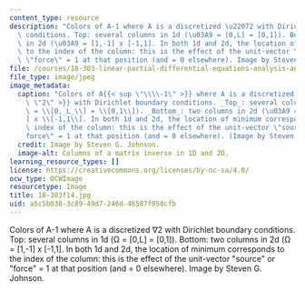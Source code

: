 ```yaml
---
content_type: resource
description: "Colors of A-1 where A is a discretized \u22072 with Dirichlet boundary\
  \ conditions. Top: several columns in 1d (\u03A9 = [0,L] = [0,1]). Bottom: two columns\
  \ in 2d (\u03A9 = [1,-1] x [-1,1]. In both 1d and 2d, the location of minimum corresponds\
  \ to the index of the column: this is the effect of the unit-vector \"source\" or\
  \ \"force\" = 1 at that position (and = 0 elsewhere). Image by Steven G. Johnson."
file: /courses/18-303-linear-partial-differential-equations-analysis-and-numerics-fall-2014/a5c5b0303c8949d7246d46587f058cfb_18-303f14.jpg
file_type: image/jpeg
image_metadata:
  caption: "Colors of A{{< sup \"\\\\-1\" >}} where A is a discretized \u2207{{< sup\
    \ \"2\" >}} with Dirichlet boundary conditions. _Top_: several columns in 1d (\u03A9\
    \ = \\[0,_L_\\] = \\[0,1\\]). _Bottom_: two columns in 2d (\u03A9 = \\[1,-1\\\
    ] x \\[-1,1\\]. In both 1d and 2d, the location of minimum corresponds to the\
    \ index of the column: this is the effect of the unit-vector \"source\" or \"\
    force\" = 1 at that position (and = 0 elsewhere). (Image by Steven G. Johnson.)"
  credit: Image by Steven G. Johnson.
  image-alt: Columns of a matrix inverse in 1D and 2D.
learning_resource_types: []
license: https://creativecommons.org/licenses/by-nc-sa/4.0/
ocw_type: OCWImage
resourcetype: Image
title: 18-303f14.jpg
uid: a5c5b030-3c89-49d7-246d-46587f058cfb
---
```

Colors of A-1 where A is a discretized ∇2 with Dirichlet boundary conditions. Top: several columns in 1d (Ω = [0,L] = [0,1]). Bottom: two columns in 2d (Ω = [1,-1] x [-1,1]. In both 1d and 2d, the location of minimum corresponds to the index of the column: this is the effect of the unit-vector "source" or "force" = 1 at that position (and = 0 elsewhere). Image by Steven G. Johnson.